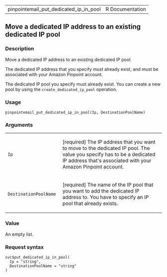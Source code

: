 <table style="width: 100%;">
<tbody>
<tr class="odd">
<td>pinpointemail_put_dedicated_ip_in_pool</td>
<td style="text-align: right;">R Documentation</td>
</tr>
</tbody>
</table>

## Move a dedicated IP address to an existing dedicated IP pool

### Description

Move a dedicated IP address to an existing dedicated IP pool.

The dedicated IP address that you specify must already exist, and must
be associated with your Amazon Pinpoint account.

The dedicated IP pool you specify must already exist. You can create a
new pool by using the `create_dedicated_ip_pool` operation.

### Usage

    pinpointemail_put_dedicated_ip_in_pool(Ip, DestinationPoolName)

### Arguments

<table>
<colgroup>
<col style="width: 35%" />
<col style="width: 65%" />
</colgroup>
<tbody>
<tr class="odd">
<td><code
id="pinpointemail_put_dedicated_ip_in_pool_:_Ip">Ip</code></td>
<td><p>[required] The IP address that you want to move to the dedicated
IP pool. The value you specify has to be a dedicated IP address that's
associated with your Amazon Pinpoint account.</p></td>
</tr>
<tr class="even">
<td><code
id="pinpointemail_put_dedicated_ip_in_pool_:_DestinationPoolName">DestinationPoolName</code></td>
<td><p>[required] The name of the IP pool that you want to add the
dedicated IP address to. You have to specify an IP pool that already
exists.</p></td>
</tr>
</tbody>
</table>

### Value

An empty list.

### Request syntax

    svc$put_dedicated_ip_in_pool(
      Ip = "string",
      DestinationPoolName = "string"
    )
